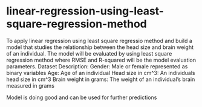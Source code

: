 # linear-regression-using-least-square-regression-method


To apply linear regression using least square regressio method and build a model that studies the relationship between the head size and brain weight of an individual.
The model will be evaluated by using least square regression method where RMSE and R-squared will be the model evaluation parameters.
Dataset Description:
Gender: Male or female represented as binary variables
Age: Age of an individual
Head size in cm^3: An individuals head size in cm^3
Brain weight in grams: The weight of an individual’s brain measured in grams

Model is doing good and can be used for further predictions
